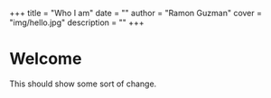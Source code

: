 +++
title = "Who I am"
date = ""
author = "Ramon Guzman"
cover = "img/hello.jpg"
description = ""
+++

# Welcome

This should show some sort of change.